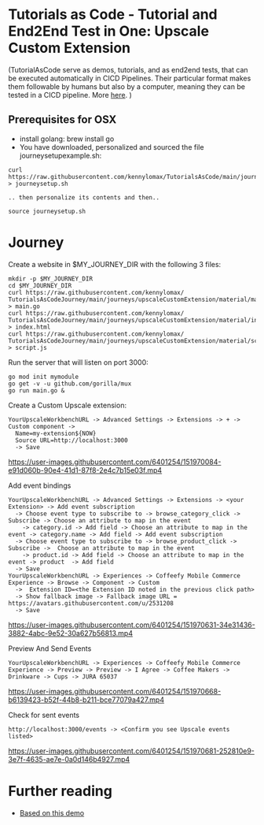 # Tutorials as Code - Tutorial and End2End Test in One: Upscale Custom Extension

(TutorialAsCode serve as demos, tutorials, and as end2end tests, that can be executed automatically in CICD Pipelines. Their particular format makes them followable by humans but also by a computer, meaning they can be tested in a CICD pipeline. More [here](https://github.com/kennylomax/TutorialsAsCode). )


## Prerequisites for OSX

- install golang: brew install go
- You have downloaded, personalized and sourced the file journeysetupexample.sh:
```
curl https://raw.githubusercontent.com/kennylomax/TutorialsAsCode/main/journeys/TutorialAsCode_3.0_UpscaleCustomExtension/journeysetupexample.sh > journeysetup.sh 

.. then personalize its contents and then..

source journeysetup.sh 
``` 


# Journey

Create a website in $MY_JOURNEY_DIR with the following 3 files:
```commands
mkdir -p $MY_JOURNEY_DIR
cd $MY_JOURNEY_DIR
curl https://raw.githubusercontent.com/kennylomax/  TutorialsAsCodeJourney/main/journeys/upscaleCustomExtension/material/main.go > main.go
curl https://raw.githubusercontent.com/kennylomax/  TutorialsAsCodeJourney/main/journeys/upscaleCustomExtension/material/index.html > index.html
curl https://raw.githubusercontent.com/kennylomax/  TutorialsAsCodeJourney/main/journeys/upscaleCustomExtension/material/script.js > script.js
```

Run the server that will listen on port 3000:
```commands
go mod init mymodule
go get -v -u github.com/gorilla/mux
go run main.go &
```

Create a Custom Upscale extension:


```clickpath:CreateCustomExtension
YourUpscaleWorkbenchURL -> Advanced Settings -> Extensions -> + -> Custom component ->
  Name=my-extension${NOW}
  Source URL=http://localhost:3000
  -> Save
``` 



https://user-images.githubusercontent.com/6401254/151970084-e91d060b-90e4-41d1-87f8-2e4c7b15e03f.mp4


Add event bindings



```clickpath:AddEventBindings
YourUpscaleWorkbenchURL -> Advanced Settings -> Extensions -> <your Extension> -> Add event subscription 
  -> Choose event type to subscribe to -> browse_category_click -> Subscribe -> Choose an attribute to map in the event 
    -> category.id -> Add field -> Choose an attribute to map in the event -> category.name -> Add field -> Add event subscription 
  -> Choose event type to subscribe to -> browse_product_click -> Subscribe ->  Choose an attribute to map in the event
    -> product.id -> Add field -> Choose an attribute to map in the event -> product  -> Add field 
  -> Save
YourUpscaleWorkbenchURL -> Experiences -> Coffeefy Mobile Commerce Experience -> Browse -> Component -> Custom 
  ->  Extension ID=<the Extension ID noted in the previous click path>
  -> Show fallback image -> Fallback image URL = https://avatars.githubusercontent.com/u/2531208
  -> Save
``` 


https://user-images.githubusercontent.com/6401254/151970631-34e31436-3882-4abc-9e52-30a627b56813.mp4


Preview And Send Events



```clickpath:@PreviewAndSendEvents
YourUpscaleWorkbenchURL -> Experiences -> Coffeefy Mobile Commerce Experience -> Preview -> Preview -> I Agree -> Coffee Makers -> Drinkware -> Cups -> JURA 65037
```


https://user-images.githubusercontent.com/6401254/151970668-b6139423-b52f-44b8-b211-bce77079a427.mp4


Check for sent events

```clickpath:@CheckForEvents
http://localhost:3000/events -> <Confirm you see Upscale events listed>
```

https://user-images.githubusercontent.com/6401254/151970681-252810e9-3e7f-4635-ae7e-0a0d146b4927.mp4


# Further reading
- [Based on this demo](https://help.sap.com/viewer/0160c41e0de84b218d05bc1185213d1d/SHIP/en-US/f542f9dc2d744b28b471ca6f044d832c.html)
